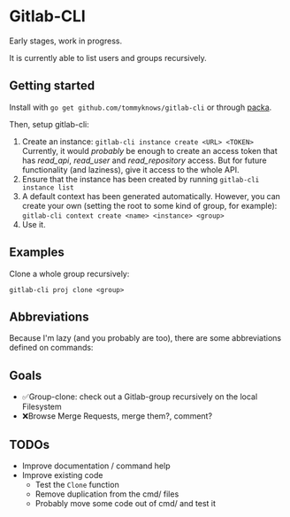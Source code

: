 # Gitlab-CLI

Early stages, work in progress.

It is currently able to list users and groups recursively.

## Getting started

Install with `go get github.com/tommyknows/gitlab-cli` or through [packa](https://github.com/tommyknows/packa).

Then, setup gitlab-cli:

1. Create an instance: `gitlab-cli instance create <URL> <TOKEN>`
   Currently, it would _probably_ be enough to create an access token that
   has _read_api_, _read_user_ and _read_repository_ access. But for future
   functionality (and laziness), give it access to the whole API.
1. Ensure that the instance has been created by running `gitlab-cli instance list`
1. A default context has been generated automatically. However, you can create
   your own (setting the root to some kind of group, for example):
   `gitlab-cli context create <name> <instance> <group>`
1. Use it.

## Examples

Clone a whole group recursively:

```shell
gitlab-cli proj clone <group>
```

## Abbreviations

Because I'm lazy (and you probably are too), there are some abbreviations
defined on commands:

## Goals

- ✅Group-clone: check out a Gitlab-group recursively on the local Filesystem
- ❌Browse Merge Requests, merge them?, comment?

## TODOs

- Improve documentation / command help
- Improve existing code
  - Test the `Clone` function
  - Remove duplication from the cmd/ files
  - Probably move some code out of cmd/ and test it
